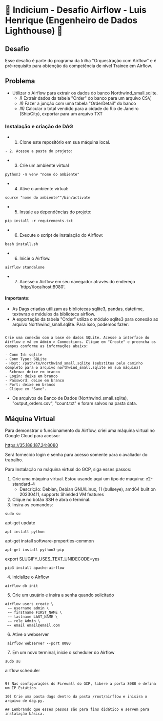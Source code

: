 # 🚀 Indicium - Desafio Airflow - Luis Henrique (Engenheiro de Dados Lighthouse) 🚀

## Desafio

Esse desafio é parte do programa da trilha "Orquestração com Airflow" e é pré-requisito para obtenção da competência de nível Trainee em Airflow.

## Problema 

- Utilizar o Airflow para extrair os dados do banco Northwind_small.sqlite.
    - *I)* Extrair dados da tabela "Order" do banco para um arquivo CSV, 
    - *II)* Fazer a junção com uma tabela "OrderDetail" do banco
    - *III)* Calcular o total vendido para a cidade do Rio de Janeiro (ShipCity), exportar para um arquivo TXT

### Instalação e criação de DAG

- 1. Clone este repositório em sua máquina local.
```
- 2. Acesse a pasta do projeto:
```
- 3. Crie um ambiente virtual 
```
python3 -m venv "nome do ambiente"
```
- 4. Ative o ambiente virtual:
```
source "nome do ambiente""/bin/activate
```
- 5. Instale as dependências do projeto:
```
pip install -r requirements.txt
```
- 6. Execute o script de instalação do Airflow:
```
bash install.sh
```
- 6. Inicie o Airflow.
```
airflow standalone
```
- 7. Acesse o Airflow em seu navegador através do endereço 'http://localhost:8080'.

#### Importante:

* As Dags criadas utilizam as bibliotecas sqlite3, pandas, datetime, textwrap e módulos da biblioteca airflow.
* A exportação da tabela "Order" utiliza o módulo sqlite3 para conexão ao arquivo Northwind_small.sqlite. Para isso, podemos fazer:
```

Crie uma conexão com a base de dados SQLite. Acesse a interface do Airflow e vá em Admin > Connections. Clique em "Create" e preencha os campos conforme as informações abaixo:

- Conn Id: sqlite
- Conn Type: SQLite
- Host: /path/to/northwind_small.sqlite (substitua pelo caminho completo para o arquivo northwind_small.sqlite em sua máquina)
- Schema: deixe em branco
- Login: deixe em branco
- Password: deixe em branco
- Port: deixe em branco
- Clique em "Save".

```

- Os arquivos de Banco de Dados (Northwind_small.sqlite), "output_orders.csv", "count.txt" e foram salvos na pasta data.

## Máquina Virtual

Para demonstrar o funcionamento do Airflow, criei uma máquina virtual no Google Cloud para acesso:

https://35.188.187.24:8080

Será fornecido login e senha para acesso somente para o avaliador do trabalho.

Para Instalação na máquina virtual do GCP, siga esses passos:

1) Crie uma máquina virtual. Estou usando aqui um tipo de máquina: e2-standard-4
    - Descrição: Debian, Debian GNU/Linux, 11 (bullseye), amd64 built on 20230411, supports Shielded VM features
2) Clique no botão SSH e abra o terminal.
3) Insira os comandos:
```
sudo su
```
apt-get update
```
apt install python
```
apt-get install software-properties-common
```
apt-get install python3-pip
```
export SLUGIFY_USES_TEXT_UNIDECODE=yes
```
pip3 install apache-airflow
```

4) Inicialize o Airflow
```
airflow db init
```

5) Crie um usuário e insira a senha quando solicitado
```
airflow users create \
 -— username admin \
 -— firstname FIRST_NAME \
 -— lastname LAST_NAME \
 -— role Admin \
 —- email email@email.com
 ```

 6) Ative o webserver
```
 airflow webserver --port 8080
 ```

 7) Em um novo terminal, inicie o scheduler do Airflow
```
sudo su
```
airflow scheduler
```

9) Nas configurações do Firewall do GCP, libere a porta 8080 e defina um IP Estático.

10) Crie uma pasta dags dentro da pasta /root/airflow e inisira o arquivo de dag.py.

## Lembrando que esses passos são para fins didático e servem para instalação básica.

